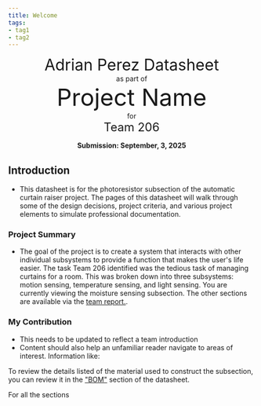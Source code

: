 ```yaml
---
title: Welcome
tags:
- tag1
- tag2
---
```

<center>
<font size= "6">Adrian Perez Datasheet</font><br>
as part of<br>
<font size= "8"> Project Name</font><br>
for<br>
<font size= "5"> Team 206 </font><br>

**Submission: September, 3, 2025**
</center>

## Introduction

* This datasheet is for the photoresistor subsection of the automatic curtain raiser project. The pages of this datasheet will walk through some of the design decisions, project criteria, and various project elements to simulate professional documentation.

### Project Summary

* The goal of the project is to create a system that interacts with other individual subsystems to provide a function that makes the user's life easier. The task Team 206 identified was the tedious task of managing curtains for a room. This was broken down into three subsystems: motion sensing, temperature sensing, and light sensing. You are currently viewing the moisture sensing subsection. The other sections are available via the [team report.](https://asu-egr304-2025-f-206.github.io/EGR304-TechMinds/). 


### My Contribution

* This needs to be updated to reflect a team introduction
* Content should also help an unfamiliar reader navigate to areas of interest. Information like:

To review the details listed of the material used to construct the subsection, you can review it in the ["BOM"](https://embedded-systems-design.github.io/EGR304DataSheetTemplate/03-BOM/BOM/) section of the datasheet.

For all the sections

